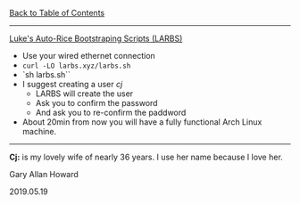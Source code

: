 [Back to Table of Contents](../README.md)
***

[Luke's Auto-Rice Bootstraping Scripts (LARBS)](https://github.com/LukeSmithxyz/LARBS)

* Use your wired ethernet connection 
* `curl -LO larbs.xyz/larbs.sh`
* `sh larbs.sh``
* I suggest creating a user _cj_
  * LARBS will create the user
  * Ask you to confirm the password
  * And ask you to re-confirm the paddword
* About 20min from now you will have a fully functional Arch Linux machine.

---
__Cj:__ is my lovely wife of nearly 36 years.  I use her name because
I love her.

Gary Allan Howard

2019.05.19
